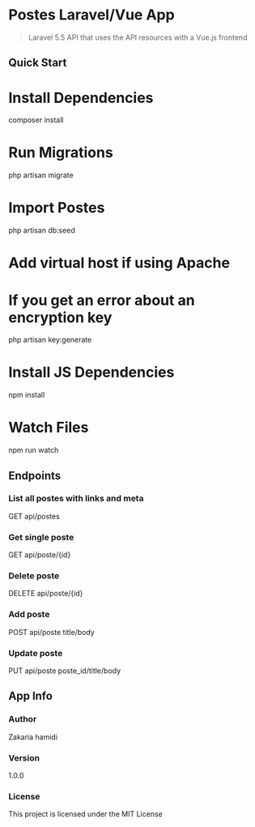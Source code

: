 # Postes Laravel/Vue App

> Laravel 5.5 API that uses the API resources with a Vue.js frontend

## Quick Start

# Install Dependencies
composer install

# Run Migrations
php artisan migrate

# Import Postes
php artisan db:seed

# Add virtual host if using Apache

# If you get an error about an encryption key
php artisan key:generate

# Install JS Dependencies
npm install

# Watch Files
npm run watch

## Endpoints

### List all postes with links and meta
GET api/postes

### Get single poste
GET api/poste/{id}


### Delete poste
DELETE api/poste/{id}


### Add poste
POST api/poste
title/body


### Update poste
PUT api/poste
poste_id/title/body


## App Info

### Author

Zakaria hamidi

### Version

1.0.0

### License

This project is licensed under the MIT License
